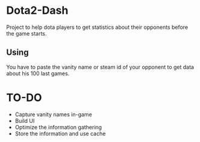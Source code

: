 # Dota2-Dash
Project to help dota players to get statistics about their opponents 
before the game starts.

## Using
You have to paste the vanity name or steam id of your opponent to get
data about his 100 last games.


TO-DO
=====
* Capture vanity names in-game
* Build UI
* Optimize the information gathering
* Store the information and use cache

